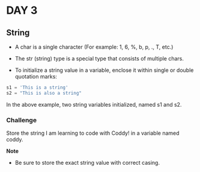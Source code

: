 # DAY 3 
## String
- A char is a single character (For example: 1, 6, %, b, p, ., T, etc.)

- The str (string) type is a special type that consists of multiple chars.

- To initialize a string value in a variable, enclose it within single or double quotation marks:
```py
s1 = 'This is a string'
s2 = "This is also a string"
```
In the above example, two string variables initialized, named s1 and s2. 


### Challenge

Store the string I am learning to code with Coddy! in a variable named coddy.

 **Note**
 - Be sure to store the exact string value with correct casing.
